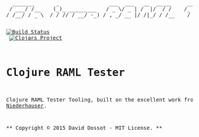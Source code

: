 <pre>
  _______       _                ___  ___   __  _____     ______        __         
 / ___/ /__    (_)_ _________   / _ \/ _ | /  |/  / /    /_  __/__ ___ / /____ ____
/ /__/ / _ \  / / // / __/ -_) / , _/ __ |/ /|_/ / /__    / / / -_|_-</ __/ -_) __/
\___/_/\___/_/ /\_,_/_/  \__/ /_/|_/_/ |_/_/  /_/____/   /_/  \__/___/\__/\__/_/   
          |___/                                                                    

</pre>

[![Build Status](https://travis-ci.org/ddossot/clj-raml-tester.svg)](https://travis-ci.org/ddossot/clj-raml-tester)
<br/>
[![Clojars Project](http://clojars.org/net.dossot/clj-raml-tester/latest-version.svg)](http://clojars.org/net.dossot/clj-raml-tester)

# Clojure RAML Tester

Clojure RAML Tester Tooling, built on the excellent work from [Stefan Niederhauser](https://github.com/search?q=user%3Anidi3+raml).

** Copyright © 2015 David Dossot - MIT License. **
